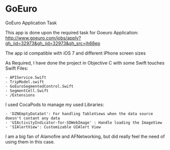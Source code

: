 # GoEuro
GoEuro Application Task

This app is done upon the required task for Goeuro Application: 
http://www.goeuro.com/jobs/apply?gh_jid=32973&gh_jid=32973&gh_src=jh68ep

The app id compatible with iOS 7 and different iPhone screen sizes

As Required, I have done the project in Objective C with some Swift touches
Swift Files:

    - APIService.Swift
    - TripModel.swift
    - GoEuroSegmentedControl.Swift
    - SegmentCell.Swift
    - /Extensions

I used CocaPods to manage my used Libraries:

    - 'DZNEmptyDataSet': For handling TableViews when the data source doesn't contant any data
    - 'UIActivityIndicator-for-SDWebImage' : Handle loading the ImageView
    - 'SIAlertView': Customizable UIAlert View

I am a big fan of Alamofire and AFNetworking, but did really feel the need of using them in this case.

